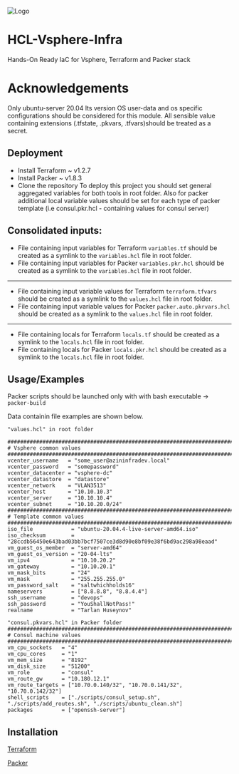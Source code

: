 
![Logo](https://s3.eu-central-1.amazonaws.com/huseynov.tarlan/AzinDevopsbyt-black.png)
#  HCL-Vsphere-Infra

Hands-On Ready IaC for Vsphere, Terraform and Packer stack


# Acknowledgements

Only ubuntu-server 20.04 lts version OS user-data and os specific configurations should be considered for this module.
All sensible value containing extensions (.tfstate, .pkvars, .tfvars)should be treated as a secret.

## Deployment
- Install Terraform ~ v1.2.7
- Install Packer ~ v1.8.3
- Clone the repository
To deploy this project you should set general aggregated variables for both tools in root folder.
Also for packer additional local variable values should be set for each type of packer template (i.e consul.pkr.hcl - containing values for consul server)
## Consolidated inputs:
- File containing input variables for Terraform `variables.tf` should be created as a symlink to the `variables.hcl` file in root folder.
- File containing input variables for Packer `variables.pkr.hcl` should be created as a symlink to the `variables.hcl` file in root folder.
---
- File containing input variable values for Terraform `terraform.tfvars` should be created as a symlink to the `values.hcl` file in root folder.
- File containing input variable values for Packer `packer.auto.pkrvars.hcl` should be created as a symlink to the `values.hcl` file in root folder.
---
- File containing locals for Terraform `locals.tf` should be created as a symlink to the `locals.hcl` file in root folder.
- File containing locals for Packer `locals.pkr.hcl` should be created as a symlink to the `locals.hcl` file in root folder.











## Usage/Examples

Packer scripts should be launched only with with bash executable -> `packer-build`

Data containin file examples are shown below.

```hcl
"values.hcl" in root folder

##################################################################################
# Vsphere common values
##################################################################################
vcenter_username   = "some_user@azininfradev.local"
vcenter_password   = "somepassword"
vcenter_datacenter = "vsphere-dc"
vcenter_datastore  = "datastore"
vcenter_network    = "VLAN3513"
vcenter_host       = "10.10.10.3"
vcenter_server     = "10.10.10.4"
vcenter_subnet     = "10.10.20.0/24"
##################################################################################
# Template common values
##################################################################################
iso_file            = "ubuntu-20.04.4-live-server-amd64.iso"
iso_checksum        = "28ccdb56450e643bad03bb7bcf7507ce3d8d90e8bf09e38f6bd9ac298a98eaad"
vm_guest_os_member  = "server-amd64"
vm_guest_os_version = "20-04-lts"
vm_ipv4             = "10.10.20.2"
vm_gateway          = "10.10.20.1"
vm_mask_bits        = "24"
vm_mask             = "255.255.255.0"
vm_password_salt    = "saltwhichholds16"
nameservers         = ["8.8.8.8", "8.8.4.4"]
ssh_username        = "devops"
ssh_password        = "YouShallNotPass!"
realname            = "Tarlan Huseynov"
```

```hcl
"consul.pkvars.hcl" in Packer folder
##################################################################################
# Consul machine values
##################################################################################
vm_cpu_sockets   = "4"
vm_cpu_cores     = "1"
vm_mem_size      = "8192"
vm_disk_size     = "51200"
vm_role          = "consul"
vm_route_gw      = "10.180.12.1"
vm_route_targets = ["10.70.0.140/32", "10.70.0.141/32", "10.70.0.142/32"]
shell_scripts    = ["./scripts/consul_setup.sh", "./scripts/add_routes.sh", "./scripts/ubuntu_clean.sh"]
packages         = ["openssh-server"]
```


## Installation
[Terraform](https://www.terraform.io/downloads)

[Packer](https://www.packer.io/downloads)

    